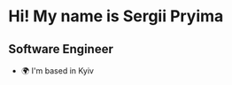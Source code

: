 Hi! 
My name is Sergii Pryima
==============================

Software Engineer
-----------------

* 🌍  I'm based in Kyiv
